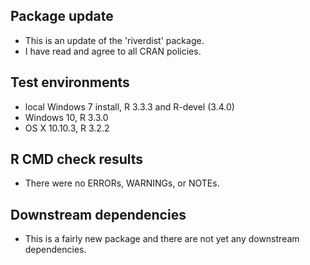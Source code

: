 ## Package update
* This is an update of the 'riverdist' package.
* I have read and agree to all CRAN policies.

## Test environments
* local Windows 7 install, R 3.3.3 and R-devel (3.4.0)
* Windows 10, R 3.3.0
* OS X 10.10.3, R 3.2.2

## R CMD check results
* There were no ERRORs, WARNINGs, or NOTEs. 

## Downstream dependencies
* This is a fairly new package and there are not yet any downstream dependencies.